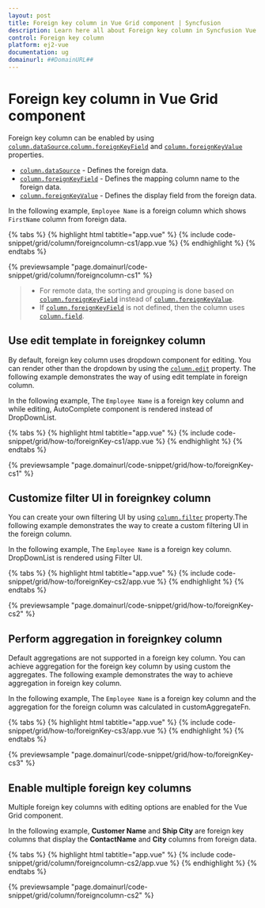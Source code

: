 ```yaml
---
layout: post
title: Foreign key column in Vue Grid component | Syncfusion
description: Learn here all about Foreign key column in Syncfusion Vue Grid component of Syncfusion Essential JS 2 and more.
control: Foreign key column 
platform: ej2-vue
documentation: ug
domainurl: ##DomainURL##
---
```


# Foreign key column in Vue Grid component

Foreign key column can be enabled by using [`column.dataSource`](https://ej2.syncfusion.com/vue/documentation/api/grid/column/#datasource),[`column.foreignKeyField`](https://ej2.syncfusion.com/vue/documentation/api/grid/column/#foreignkeyfield) and [`column.foreignKeyValue`](https://ej2.syncfusion.com/vue/documentation/api/grid/column/#foreignkeyvalue) properties.

* [`column.dataSource`](https://ej2.syncfusion.com/vue/documentation/api/grid/column/#datasource) - Defines the foreign data.
* [`column.foreignKeyField`](https://ej2.syncfusion.com/vue/documentation/api/grid/column/#foreignkeyfield) - Defines the mapping column name to the foreign data.
* [`column.foreignKeyValue`](https://ej2.syncfusion.com/vue/documentation/api/grid/column/#foreignkeyvalue) - Defines the display field from the foreign data.

In the following example, `Employee Name` is a foreign column which shows `FirstName` column from foreign data.

{% tabs %}
{% highlight html tabtitle="app.vue" %}
{% include code-snippet/grid/column/foreigncolumn-cs1/app.vue %}
{% endhighlight %}
{% endtabs %}
        
{% previewsample "page.domainurl/code-snippet/grid/column/foreigncolumn-cs1" %}

> * For remote data, the sorting and grouping is done based on [`column.foreignKeyField`](https://ej2.syncfusion.com/vue/documentation/api/grid/column/#foreignkeyfield) instead of [`column.foreignKeyValue`](https://ej2.syncfusion.com/vue/documentation/api/grid/column/#foreignkeyvalue).
> * If [`column.foreignKeyField`](https://ej2.syncfusion.com/vue/documentation/api/grid/column/#foreignkeyfield) is not defined, then the column uses [`column.field`](https://ej2.syncfusion.com/vue/documentation/api/grid/column/#field).

## Use edit template in foreignkey column

By default, foreign key column uses dropdown component for editing.
You can render other than the dropdown by using the [`column.edit`](https://ej2.syncfusion.com/vue/documentation/api/grid/column/#edit) property.
The following example demonstrates the way of using edit template in foreign column.

In the following example, The `Employee Name` is a foreign key column and while editing, AutoComplete component is rendered instead of DropDownList.

{% tabs %}
{% highlight html tabtitle="app.vue" %}
{% include code-snippet/grid/how-to/foreignKey-cs1/app.vue %}
{% endhighlight %}
{% endtabs %}
        
{% previewsample "page.domainurl/code-snippet/grid/how-to/foreignKey-cs1" %}

## Customize filter UI in foreignkey column

You can create your own filtering UI by using [`column.filter`](https://ej2.syncfusion.com/vue/documentation/api/grid/column/#filter) property.The following example demonstrates the way to create a custom filtering UI in the foreign column.

In the following example, The `Employee Name` is a foreign key column. DropDownList is rendered using Filter UI.

{% tabs %}
{% highlight html tabtitle="app.vue" %}
{% include code-snippet/grid/how-to/foreignKey-cs2/app.vue %}
{% endhighlight %}
{% endtabs %}
        
{% previewsample "page.domainurl/code-snippet/grid/how-to/foreignKey-cs2" %}

## Perform aggregation in foreignkey column

Default aggregations are not supported in a foreign key column. You can achieve aggregation for the foreign key column by using custom the aggregates.
The following example demonstrates the way to achieve aggregation in foreign key column.

In the following example, The `Employee Name` is a foreign key column and the aggregation for the foreign column was calculated in customAggregateFn.

{% tabs %}
{% highlight html tabtitle="app.vue" %}
{% include code-snippet/grid/how-to/foreignKey-cs3/app.vue %}
{% endhighlight %}
{% endtabs %}
        
{% previewsample "page.domainurl/code-snippet/grid/how-to/foreignKey-cs3" %}

## Enable multiple foreign key columns

Multiple foreign key columns with editing options are enabled for the Vue Grid component.

In the following example, **Customer Name** and **Ship City** are foreign key columns that display the **ContactName** and **City** columns from foreign data.

{% tabs %}
{% highlight html tabtitle="app.vue" %}
{% include code-snippet/grid/column/foreigncolumn-cs2/app.vue %}
{% endhighlight %}
{% endtabs %}
        
{% previewsample "page.domainurl/code-snippet/grid/column/foreigncolumn-cs2" %}